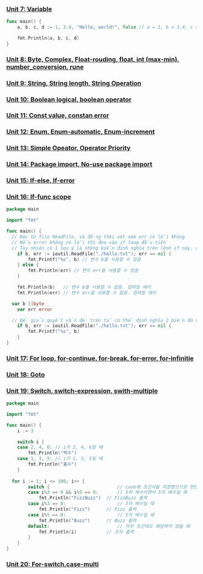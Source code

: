 ### <a href="https://github.com/huonghope/learn-go/tree/master/Unit%2007" target="_blank"> Unit 7: Variable </a>
```go
func main() {
	a, b, c, d := 1, 3.4, "Hello, world!", false // a = 1, b = 3.4, c = "Hello, world!", d = false

	fmt.Println(a, b, c, d)
}
```
### <a href="https://github.com/huonghope/learn-go/tree/master/Unit%2008" target="_blank"> Unit 8: Byte, Complex, Float-rouding, float, int (max-min), number_conversion, rune </a>
### <a href="https://github.com/huonghope/learn-go/tree/master/Unit%2009" target="_blank"> Unit 9: String, String length, String Operation </a>
### <a href="https://github.com/huonghope/learn-go/tree/master/Unit%2010" target="_blank"> Unit 10: Boolean logical, boolean operator </a>
### <a href="https://github.com/huonghope/learn-go/tree/master/Unit%2011" target="_blank"> Unit 11: Const value, constan error </a>
### <a href="https://github.com/huonghope/learn-go/tree/master/Unit%2012" target="_blank"> Unit 12: Enum, Enum-automatic, Enum-increment </a>
### <a href="https://github.com/huonghope/learn-go/tree/master/Unit%2013" target="_blank"> Unit 13: Simple Opeator, Operator Priority </a>
### <a href="https://github.com/huonghope/learn-go/tree/master/Unit%2014" target="_blank"> Unit 14: Package import, No-use package import  </a>
### <a href="https://github.com/huonghope/learn-go/tree/master/Unit%2015" target="_blank"> Unit 15: If-else, If-error </a>
### <a href="https://github.com/huonghope/learn-go/tree/master/Unit%2016" target="_blank"> Unit 16: If-func scope </a>
```go
package main

import "fmt"

func main() {
  // Đọc từ file ReadFile, và đồng thời xét xem err có lỗi không
  // Nếu error không có lỗi thì đưa vào if loop đầu tiên
  // Tuy nhiên có 1 lưu ý là những biến định nghĩa trên lệnh if này, chỉ sử dụng được ở trong mệnh đề if, nếu sử dụng ngoài sẽ phát sinh lỗi
	if b, err := ioutil.ReadFile("./hello.txt"); err == nil {
		fmt.Printf("%s", b) // 변수 b를 사용할 수 있음
	} else {
		fmt.Println(err) // 변수 err을 사용할 수 있음
	}

	fmt.Println(b)   // 변수 b를 사용할 수 없음. 컴파일 에러
	fmt.Println(err) // 변수 err을 사용할 수 없음. 컴파일 에러

  var b []byte
	var err error

  // Để giải quyết vấn đề trên tả có thể định nghĩa 2 biến đó và nhận từ thân lệnh if
	if b, err := ioutil.ReadFile("./hello.txt"); err == nil {
		fmt.Printf("%s", b)
	}
}

```
### <a href="https://github.com/huonghope/learn-go/tree/master/Unit%2017" target="_blank"> Unit 17: For loop, for-continue, for-break, for-error, for-infinitie </a>
### <a href="https://github.com/huonghope/learn-go/tree/master/Unit%2018" target="_blank"> Unit 18: Goto </a>
### <a href="https://github.com/huonghope/learn-go/tree/master/Unit%2019" target="_blank"> Unit 19: Switch, switch-expression, swith-multiple </a>
```go
package main

import "fmt"

func main() {
	i := 3

	switch i {
	case 2, 4, 6: // i가 2, 4, 6일 때
		fmt.Println("짝수")
	case 1, 3, 5: // i가 1, 3, 5일 때
		fmt.Println("홀수")
	}
  
  for i := 1; i <= 100; i++ {
		switch {                         // case에 조건식을 지정했으므로 판단할 변수는 생략
		case i%3 == 0 && i%5 == 0:       // 3의 배수이면서 5의 배수일 때
			fmt.Println("FizzBuzz")  // FizzBuzz 출력
		case i%3 == 0:                   // 3의 배수일 때
			fmt.Println("Fizz")      // Fizz 출력
		case i%5 == 0:                   // 5의 배수일 때
			fmt.Println("Buzz")      // Buzz 출력
		default:                         // 아무 조건에도 해당하지 않을 때
			fmt.Println(i)           // 숫자 출력
		}
	}
}
```
### <a href="https://github.com/huonghope/learn-go/tree/master/Unit%2020" target="_blank"> Unit 20: For-switch,case-multi </a>